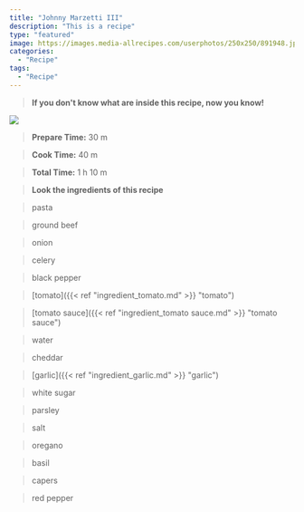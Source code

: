 ```yaml
---
title: "Johnny Marzetti III"
description: "This is a recipe"
type: "featured"
image: https://images.media-allrecipes.com/userphotos/250x250/891948.jpg
categories: 
  - "Recipe"
tags: 
  - "Recipe"
---
```



>**If you don't know what are inside this recipe, now you know!**

![](../images/Recipes-Banner.jpg)
> **Prepare Time:** 30 m


> **Cook Time:** 40 m


> **Total Time:** 1 h 10 m

> **Look the ingredients of this recipe**

> pasta

> ground beef

> onion

> celery

> black pepper

> [tomato]({{< ref "ingredient_tomato.md" >}} "tomato")

> [tomato sauce]({{< ref "ingredient_tomato sauce.md" >}} "tomato sauce")

> water

> cheddar

> [garlic]({{< ref "ingredient_garlic.md" >}} "garlic")

> white sugar

> parsley

> salt

> oregano

> basil

> capers

> red pepper

